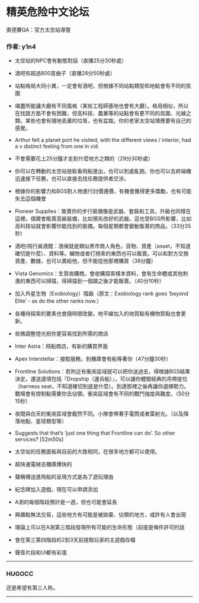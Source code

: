 




精英危险中文论坛
=========







 




奧德賽QA：官方太空站導覽





### 作者: y1n4



  




* 太空站的NPC會有動態對話（直播25分30秒處）


* 酒吧有超過800首曲子（直播26分50秒處）


* 站點格局大同小異，一定會有酒吧，但根據不同站點類型和地點會有不同的氛圍


* 竭盡所能讓大廳有不同風格（某些工程師基地也會有大廳）。格局相似，所以在找路方面不會有困難，但高科技、農業等的站點會有更不同的氛圍、光線之類。某些也會有隨地丟棄的垃圾，也有盆栽。你的老家太空站理應要有自己的感覺。


* Arthur felt a planet port he visited, with the different views / interior, had a v distinct feeling from one in vid.


* 不會需要花上25分鐘才走到什麼地方之類的（29分30秒處）


* 你可以在轉動的太空站放鬆看飛船進出，也可以到處亂跑。你也可以去終端機迅速接下任務，也可以直接去找任務提供者交涉。


* 根據你的影響力和BGS對人物進行討價還價，有機會獲得更多獎勵，也有可能失去這個機會


* Pioneer Supplies：販賣你的步行裝備像是武器、套裝和工具，升級也同樣在這裡。偶爾會販賣高級裝備，比如預先改好的武器。這也受BGS所影響，比如高科技站就會影響你能找到的裝備。每個星期都會變動販賣的商品。（33分35秒）


* 酒吧/飛行員酒館：酒保就是類似黑市商人角色，貨物、資產（asset，不知道確切是什麼）、資料等。贓物或者打撈來的東西也可以販賣。可以和對方交換資產、數據，也可以賣給他，但不能從他那裡購買（38分鐘）


* Vista Genomics：生質收購商。會收購探索樣本資料，會有生命體或其他刺激的東西可以掃描，得掃描到一個踉之後才能販賣。（40分10秒）


* 加入外星生物（Exobiology）階級（原文：Exobiology rank goes ‘beyond Elite’ - as do the other ranks now.）


* 各種待探索的要素也會隨時間改變。地平線加入的地質點有機物質點也會更新。


* 些微調整燈光祝你更容易找到所需的商店


* Inter Astra：飛船商店，有新的購買界面


* Apex Interstellar：接駁服務。到機庫會有船等著你（47分鐘30秒）


* Frontline Solutions：若附近有衝突區域就可以把你送過去，得根據BGS結果決定。運送選項包括『Dropship（運兵船）』，可以讓你體驗經典的吊帶座位（harness seat，不知道確切到底是什麼）。到達那裡之後再讓你選擇勢力。戰場會有控制點需要你去佔領。衝突區域會有不同的戰鬥強度與難度。（50分15秒）


* 夜間與白天的衝突區域會截然不同。小隊會帶著手電筒或者雷射光。（以及降落地點、星球類型等）


* Suggests that that’s ‘just one thing that Frontline can do’. So other services? [52m50s]


* 太空站的任務面板與目前的大致相同，在很多地方都可以使用。


* 超快速電梯去機庫爆快的


* 聲稱傳送進飛船的呈現方式是為了遊玩理由


* 紀念碑加入遊戲，現在可以申請添加


* A測的每個階段預計是一週，但也可能會延長


* 興趣點無法交易，這些地方有可能是被拋棄、佔領的地方，或許有人會出現


* 理論上可以在A測第三階段發現所有可能的生命形態（前提是條件許可的話


* 會在第三第四階段的2到3天前提取玩家的主遊戲存檔


* 聲音片段和UI都有彩蛋








---



### HUGOCC



还是希望有第三人称。






---










